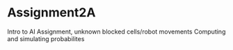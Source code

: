 # Assignment2A
Intro to AI Assignment, unknown blocked cells/robot movements
Computing and simulating probabilites
